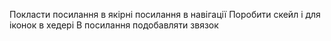 Покласти посилання в якірні посилання в навігації 
Поробити скейл і для іконок в хедері
В посилання подобавляти звязок